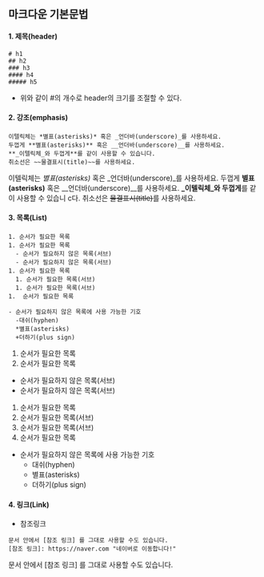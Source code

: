 ## 마크다운 기본문법

#### 1. 제목(header)

```
# h1
## h2
### h3
#### h4
##### h5
```
* 위와 같이 #의 개수로 header의 크기를 조절할 수 있다.

#### 2. 강조(emphasis)
```
이텔릭체는 *별표(asterisks)* 혹은 _언더바(underscore)_를 사용하세요.
두껍게 **별표(asterisks)** 혹은 __언더바(underscore)__를 사용하세요.
**_이텔릭체_와 두껍게**를 같이 사용할 수 있습니다.
취소선은 ~~물결표시(title)~~를 사용하세요.
```

이텔릭체는 *별표(asterisks)* 혹은 _언더바(underscore)_를 사용하세요.
두껍게 **별표(asterisks)** 혹은 __언더바(underscore)__를 사용하세요.
**_이텔릭체_와 두껍게**를 같이 사용할 수 있습니 c다.
취소선은 ~~물결표시(title)~~를 사용하세요.


#### 3. 목록(List)

```
1. 순서가 필요한 목록
1. 순서가 필요한 목록
  - 순서가 필요하지 않은 목록(서브)
  - 순서가 필요하지 않은 목록(서브)
1. 순서가 필요한 목록
  1. 순서가 필요한 목록(서브)
  1. 순서가 필요한 목록(서브)
1.  순서가 필요한 목록

- 순서가 필요하지 않은 목록에 사용 가능한 기호
  -대쉬(hyphen)
  *별표(asterisks)
  +더하기(plus sign)
  ```
  
1. 순서가 필요한 목록
1. 순서가 필요한 목록
  - 순서가 필요하지 않은 목록(서브)
  - 순서가 필요하지 않은 목록(서브)
1. 순서가 필요한 목록
  1. 순서가 필요한 목록(서브)
  1. 순서가 필요한 목록(서브)
1.  순서가 필요한 목록

- 순서가 필요하지 않은 목록에 사용 가능한 기호   
  - 대쉬(hyphen)  
  * 별표(asterisks)  
  + 더하기(plus sign)
  
#### 4. 링크(Link)
* 참조링크

```
문서 안에서 [참조 링크] 를 그대로 사용할 수도 있습니다.
[참조 링크]: https://naver.com "네이버로 이동합니다!"
  ```
문서 안에서 [참조 링크] 를 그대로 사용할 수도 있습니다.

